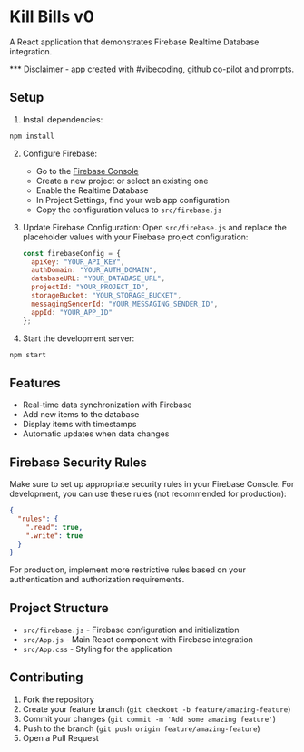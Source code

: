 # Kill Bills v0

A React application that demonstrates Firebase Realtime Database integration.

*** Disclaimer - app created with #vibecoding, github co-pilot and prompts.

## Setup

1. Install dependencies:
```bash
npm install
```

2. Configure Firebase:
   - Go to the [Firebase Console](https://console.firebase.google.com/)
   - Create a new project or select an existing one
   - Enable the Realtime Database
   - In Project Settings, find your web app configuration
   - Copy the configuration values to `src/firebase.js`

3. Update Firebase Configuration:
   Open `src/firebase.js` and replace the placeholder values with your Firebase project configuration:
   ```javascript
   const firebaseConfig = {
     apiKey: "YOUR_API_KEY",
     authDomain: "YOUR_AUTH_DOMAIN",
     databaseURL: "YOUR_DATABASE_URL",
     projectId: "YOUR_PROJECT_ID",
     storageBucket: "YOUR_STORAGE_BUCKET",
     messagingSenderId: "YOUR_MESSAGING_SENDER_ID",
     appId: "YOUR_APP_ID"
   };
   ```

4. Start the development server:
```bash
npm start
```

## Features

- Real-time data synchronization with Firebase
- Add new items to the database
- Display items with timestamps
- Automatic updates when data changes

## Firebase Security Rules

Make sure to set up appropriate security rules in your Firebase Console. For development, you can use these rules (not recommended for production):

```json
{
  "rules": {
    ".read": true,
    ".write": true
  }
}
```

For production, implement more restrictive rules based on your authentication and authorization requirements.

## Project Structure

- `src/firebase.js` - Firebase configuration and initialization
- `src/App.js` - Main React component with Firebase integration
- `src/App.css` - Styling for the application

## Contributing

1. Fork the repository
2. Create your feature branch (`git checkout -b feature/amazing-feature`)
3. Commit your changes (`git commit -m 'Add some amazing feature'`)
4. Push to the branch (`git push origin feature/amazing-feature`)
5. Open a Pull Request
